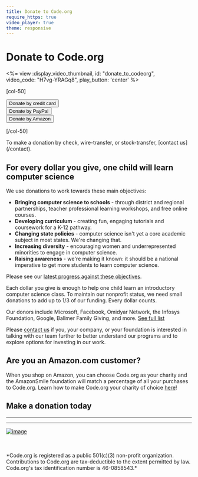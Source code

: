 ```yaml
---
title: Donate to Code.org
require_https: true
video_player: true
theme: responsive
---
```


# Donate to Code.org

<div class="col-50" style="padding-right: 20px;">

<%= view :display_video_thumbnail, id: "donate_to_codeorg", video_code: "H7vg-YRAGq8", play_button: 'center' %>

</div>

[col-50]

[<button>Donate by credit card</button>](#creditcard)<br>
[<button>Donate by PayPal</button>](https://www.paypal.com/cgi-bin/webscr?cmd=_s-xclick&hosted_button_id=HV8WDN6DRDVDL)<br>
[<button>Donate by Amazon</button>](/donate/amazon)<br>

[/col-50]

<div style="clear: both;"></div>
To make a donation by check, wire-transfer, or stock-transfer, [contact us](/contact).

## For every dollar you give, one child will learn computer science

We use donations to work towards these main objectives:

- **Bringing computer science to schools** - through district and regional partnerships, teacher professional learning workshops, and free online courses.
- **Developing curriculum** - creating fun, engaging tutorials and coursework for a K-12 pathway.
- **Changing state policies** - computer science isn't yet a core academic subject in most states. We're changing that.
- **Increasing diversity** - encouraging women and underrepresented minorities to engage in computer science.
- **Raising awareness** - we're making it known: it should be a national imperative to get more students to learn computer science.

Please see our [latest progress against these objectives](/about).

Each dollar you give is enough to help one child learn an introductory computer science class. To maintain our nonprofit status, we need small donations to add up to 1/3 of our funding. Every dollar counts.


Our donors include Microsoft, Facebook, Omidyar Network, the Infosys Foundation, Google, Ballmer Family Giving, and more. [See full list](/about/donors)

Please [contact us](/contact) if you, your company, or your foundation is interested in talking with our team further to better understand our programs and to explore options for investing in our work. 

## Are you an Amazon.com customer?
When you shop on Amazon, you can choose Code.org as your charity and the AmazonSmile foundation will match a percentage of all your purchases to Code.org. Learn how to make Code.org your charity of choice [here](/donate/amazonsmile)!

## Make a donation today




<hr/>
<a id="creditcard"></a>

<script type="text/javascript" src="https://form.jotform.com/jsform/40637061509149"></script>

<hr/>

[![image](/images/guidestar.png)](http://www.guidestar.org/organizations/46-0858543/code-org.aspx)

<br />
<br />
*Code.org is registered as a public 501(c)(3) non-profit organization.
Contributions to Code.org are tax-deductible to the extent permitted by law.
Code.org's tax identification number is 46-0858543.*
